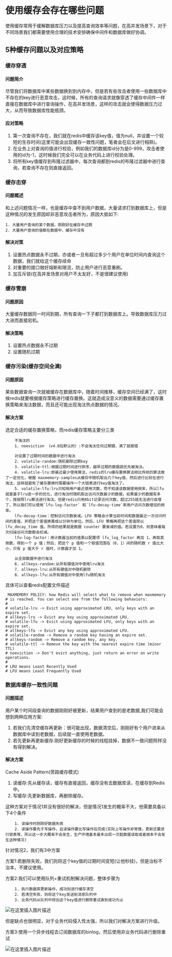 # 使用缓存会存在哪些问题

使用缓存常用于缓解数据库压力以及提高查询效率等问题，在高并发场景下，对于不同场景我们都需要使用合理的技术安排确保中间件和数据库做好协调。

## 5种缓存问题以及对应策略

### 缓存穿透

#### 问题简介

尽管我们将数据库中某些数据换到到内存中，但是若有些攻击者使用一些数据库中不存在的key进行恶意攻击，这时候，所有的查询请求就像穿透了缓存中间件一样直接在数据库中进行查询操作，在高并发场景，这样的攻击就会使得数据压力过大，从而导致数据库性能瓶颈。

#### 应对策略

1. 第一次查询不存在，我们就在redis中缓存该key值，值为null，并设置一个较短的生存时间(这里可能会出现缓存一致性问题，笔者会在后文进行相熟)。
2. 在业务上对查询的值进行校验，例如我们的数据库id分为是0-999，攻击者使用的id为-1，这时候我们完全可以在业务代码上进行校验处理。
3. 将所有key值缓存到布隆过滤器中，每次查询都到redis的布隆过滤器中进行查询，若查询不存在则直接返回。

### 缓存击穿

#### 问题概述

和上述问题情况一样，也是缓存中查不到用户数据，大量请求打到数据库上，但是这种情况的发生原因却非恶意攻击者所为，原因大抵如下:

```
1. 大量用户查询的某个数据，刚刚好在缓存中过期
2. 大量用户查询的值都在数据中，缓存中没有
```

#### 解决对策

1. 设置热点数据永不过期，亦或者一旦有超过多少个用户在单位时间内查询这个数据，我们就给这个缓存续命
2. 对重要的接口做好熔断和限流，防止用户进行恶意重刷。
3. 加互斥锁(在高并发场景对用户不太友好，不是很建议使用)

### 缓存雪崩

#### 问题原因

大量缓存数据同一时间到期，所有查询一下子都打到数据库上。导致数据库压力过大进而直接宕机。

#### 解决策略

1. 设置热点数据永不过期
2. 设置随机过期

### 缓存污染(缓存空间全满)

#### 问题原因

某些数据查询一次就被缓存在数据库中，随着时间推移，缓存空间已经满了，这时候redis就要根据缓存策略进行缓存置换。这就造成没意义的数据需要通过缓存置换策略来淘汰数据，而且还可能出现淘汰热点数据的情况。

#### 解决方案

选定合适的缓存置换策略，而redis缓存策略主要分三类

```shell
    不淘汰的
    1. noeviction （v4.0后默认的）:不会淘汰任何过期键，满了就报错
    
    对设置了过期时间的数据中进行淘汰
    2. volatile-random:随机删除过期key
    3. volatile-ttl:根据过期时间进行排序，越早过期的数据就优先被淘汰。
    4. volatile-lru:即最近最少使用算法，redis的lru缓存置换算法相比传统的算法做了一定优化，根据 maxmemory-samples从缓存中随机取出几个key值，然后进行比较在进行淘汰，这样就避免了缓存置换时需要操作一个大链表进行key值淘汰了。
    5. volatile-lfu:lru只知晓用户最近使用次数，而不知道该数据使用频率，所以lfu就是基于lru进一步的优化，进行淘汰时随机取出访问次数最少的数据，如果最少的数据有多个，按按照lru算法进行淘汰。但是redis只用8bit记录访问次数，超过255就无法进行自增了，所以我们可以使用`lfu-log-factor` 和`lfu-decay-time`来用户访问次数增加的频率。
    lfu-decay-time：控制访问次数衰减。LFU 策略会计算当前时间和数据最近一次访问时间的差值，并把这个差值换算成以分钟为单位。然后，LFU 策略再把这个差值除以 lfu_decay_time 值，所得的结果就是数据 counter 要衰减的值。若设置为0，则意味着每次扫描访问次数都会扣减。
    lfu-log-factor：用计数器当前的值乘以配置项 lfu_log_factor 再加 1，再取其倒数，得到一个 p 值；然后，把这个 p 值和一个取值范围在（0，1）间的随机数 r 值比大小，只有 p 值大于 r 值时，计数器才加 1。 

    从全部数据中进行淘汰
    6. allkeys-random:从所有键值对中使用lru淘汰
    7. allkeys-lru:从所有键值对中随机删除
    8. allkeys-lfu:从所有键值对中使用lfu随机淘汰
```

具体可以查看redis配置文件描述

```
 MAXMEMORY POLICY: how Redis will select what to remove when maxmemory
# is reached. You can select one from the following behaviors:
#
# volatile-lru -> Evict using approximated LRU, only keys with an expire set.
# allkeys-lru -> Evict any key using approximated LRU.
# volatile-lfu -> Evict using approximated LFU, only keys with an expire set.
# allkeys-lfu -> Evict any key using approximated LFU.
# volatile-random -> Remove a random key having an expire set.
# allkeys-random -> Remove a random key, any key.
# volatile-ttl -> Remove the key with the nearest expire time (minor TTL)
# noeviction -> Don't evict anything, just return an error on write operations.
#
# LRU means Least Recently Used
# LFU means Least Frequently Used
```

### 数据库缓存一致性问题

#### 问题描述

用户某个时间段查询的数据刚刚好被更新，结果用户查到的是老数据,我们可能会想到两种应用方案:

1. 若我们先清空缓存再更新：很可能出现，数据清空后，刚刚好有个用户进来从数据库中读到老数据，后续就一直使用老数据。
2. 若先更新再更新缓存:刚好更新缓存的时候的线程挂掉，数据不一致问题照样没有得到解决。

#### 解决方案

Cache Aside Pattern(旁路缓存模式)

1. 读缓存:先从缓存读，缓存有直接返回，缓存没有去数据库读，在缓存到Redis中。
2. 写缓存:先更新数据库，再删除缓存。

这种方案对于情况1并没有很好的解决，但是情况1发生的概率不大，他需要具备以下4个条件

```
    1. 读操作时刚刚好数据失效
    2. 读操作要先于写操作，且读操作要比写操作后完成(实际上写操作非常慢，更新还要进行锁表等，所以这一步大概率不会发生，生产环境基本最多出现一次脏数据读取或者根本不会发生这种情况)
```

针对情况2，我们有3中方案

方案1:若删除失败，我们则将这个key值的过期时间变短(让他秒挂)，但是治标不治本，不建议使用。

方案2:我们可以使用队列+重试机制解决问题，整体步骤为

```
    1. 执行数据库更新操作，成功则进行缓存清空
    2. 若清空失败，则将这个key发送到消息队列中
    3. 业务代码从队列中捞出这个key值进行删除重试直到成功为止
```

![在这里插入图片描述](https://s2.loli.net/2023/06/14/mCMfReBXyoQUDbi.png)

但是缺点也很明显，对于业务代码侵入性太强，所以我们对解决方案进行升级。

方案3:使用一个异步线程去订阅数据库的binlog，然后使用非业务代码进行删除重试

![在这里插入图片描述](https://s2.loli.net/2023/06/14/MdzhBquK1o3ESys.png)